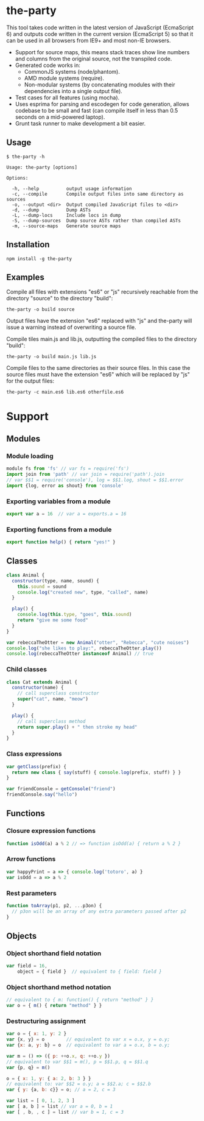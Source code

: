 # the-party

This tool takes code written in the latest version of JavaScript (EcmaScript 6) and outputs code written in the current version (EcmaScript 5) so that it can be used in all browsers from IE9+ and most non-IE browsers.

 * Support for source maps, this means stack traces show line numbers and columns from the original source, not the transpiled code.
 * Generated code works in:
   * CommonJS systems (node/phantom).
   * AMD module systems (require).
   * Non-modular systems (by concatenating modules with their dependencies into a single output file).
 * Test cases for all features (using mocha).
 * Uses esprima for parsing and escodegen for code generation, allows codebase to be small and fast (can compile itself in less than 0.5 seconds on a mid-powered laptop).
 * Grunt task runner to make development a bit easier.

## Usage
    $ the-party -h

    Usage: the-party [options]

    Options:

      -h, --help          output usage information
      -c, --compile       Compile output files into same directory as sources
      -o, --output <dir>  Output compiled JavaScript files to <dir>
      -d, --dump          Dump ASTs
      -L, --dump-locs     Include locs in dump
      -S, --dump-sources  Dump source ASTs rather than compiled ASTs
      -m, --source-maps   Generate source maps


## Installation

    npm install -g the-party

## Examples

Compile all files with extensions "es6" or "js" recursively reachable from the directory "source" to the directory "build":

    the-party -o build source

Output files have the extension "es6" replaced with "js" and the-party will issue a warning instead of overwriting a source file.

Compile tiles main.js and lib.js, outputting the compiled files to the directory "build":

    the-party -o build main.js lib.js

Compile files to the same directories as their source files. In this case the source files must have the extension "es6" which will be replaced by "js" for the output files:

    the-party -c main.es6 lib.es6 otherfile.es6

# Support

## Modules

### Module loading
```JavaScript
module fs from 'fs' // var fs = require('fs')
import join from 'path' // var join = require('path').join
// var $$1 = require('console'), log = $$1.log, shout = $$1.error
import {log, error as shout} from 'console'
```

### Exporting variables from a module
```JavaScript
export var a = 16  // var a = exports.a = 16
```

### Exporting functions from a module
```JavaScript
export function help() { return "yes!" }
```

## Classes
```JavaScript
class Animal {
  constructor(type, name, sound) {
    this.sound = sound
    console.log("created new", type, "called", name)
  }

  play() {
    console.log(this.type, "goes", this.sound)
    return "give me some food"
  }
}

var rebeccaTheOtter = new Animal("otter", "Rebecca", "cute noises")
console.log("she likes to play:", rebeccaTheOtter.play())
console.log(rebeccaTheOtter instanceof Animal) // true
```

### Child classes
```JavaScript
class Cat extends Animal {
  constructor(name) {
    // call superclass constructor
    super("cat", name, "meow")
  }

  play() {
    // call superclass method
    return super.play() + " then stroke my head"
  }
}

```

### Class expressions
```JavaScript
var getClass(prefix) {
  return new class { say(stuff) { console.log(prefix, stuff) } }
}

var friendConsole = getConsole("friend")
friendConsole.say("hello")
```

## Functions

### Closure expression functions
```JavaScript
function isOdd(a) a % 2 // => function isOdd(a) { return a % 2 }
```

### Arrow functions
```JavaScript
var happyPrint = a => { console.log('totoro', a) }
var isOdd = a => a % 2
```

### Rest parameters
```JavaScript
function toArray(p1, p2, ...p3on) {
  // p3on will be an array of any extra parameters passed after p2
}
```

## Objects

### Object shorthand field notation
```JavaScript
var field = 16,
    object = { field }  // equivalent to { field: field }
```

### Object shorthand method notation
```JavaScript
// equivalent to { m: function() { return "method" } }
var o = { m() { return "method" } }
```

### Destructuring assignment
```JavaScript
var o = { x: 1, y: 2 }
var {x, y} = o        // equivalent to var x = o.x, y = o.y;
var {x: a, y: b} = o  // equivalent to var a = o.x, b = o.y;

var m = () => ({ p: ++o.x, q: ++o.y })
// equivalent to var $$1 = m(), p = $$1.p, q = $$1.q
var {p, q} = m()

o = { x: 1, y: { a: 2, b: 3 } }
// equivalent to: var $$2 = o.y; a = $$2.a; c = $$2.b
var { y: {a, b: c}} = o; // a = 2, c = 3

var list = [ 0, 1, 2, 3 ]
var [ a, b ] = list // var a = 0, b = 1
var [ , b, , c ] = list // var b = 1, c = 3
```
